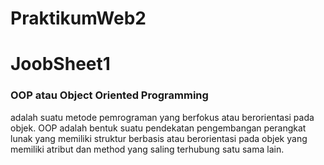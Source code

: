 # PraktikumWeb2
<h1>JoobSheet1</h1>
<h3>OOP atau Object Oriented Programming </h3> adalah suatu metode pemrograman yang berfokus atau berorientasi pada objek. OOP adalah bentuk suatu pendekatan pengembangan perangkat lunak yang memiliki struktur berbasis atau berorientasi pada objek yang memiliki atribut dan method yang saling terhubung satu sama lain.


